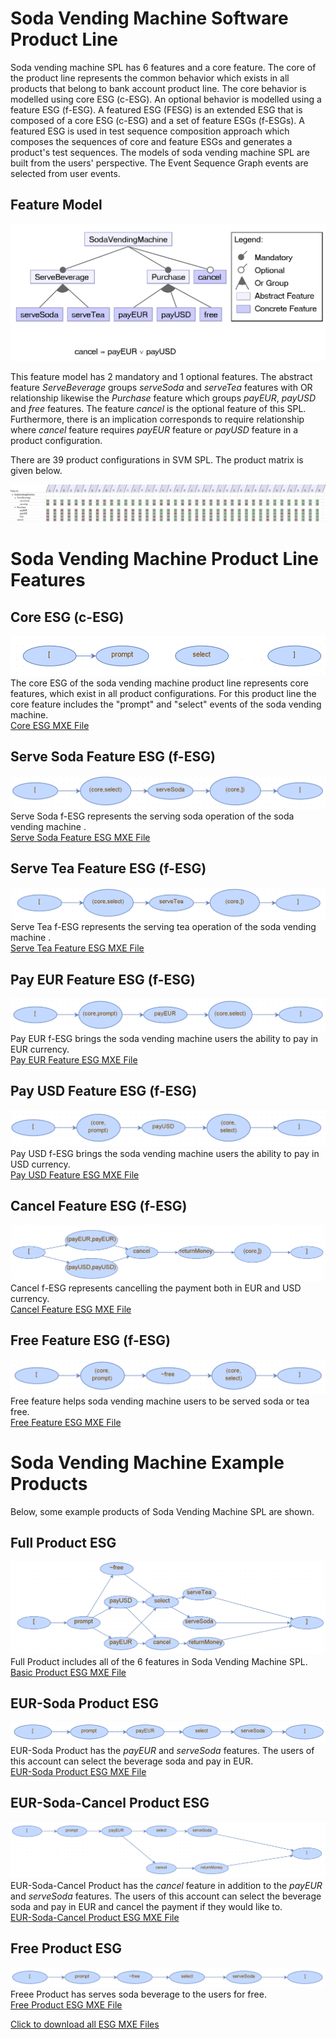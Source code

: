 # Soda Vending Machine Software Product Line
Soda vending machine SPL has 6 features and a core feature. The core of the product line represents the common behavior which exists in all products that belong to bank account product line. The core behavior is modelled using core ESG (c-ESG). An optional behavior is modelled using a feature ESG (f-ESG). A featured ESG (FESG) is an extended ESG that is composed of a core ESG (c-ESG) and a set of feature ESGs (f-ESGs). A featured ESG is used in test sequence composition approach which composes the sequences of core and feature ESGs and generates a product's test sequences. The models of soda vending machine SPL are built from the users' perspective. The Event Sequence Graph events are selected from user events. 

## Feature Model
![Feature Model](https://github.com/esg4aspl/SPL-FESG-Examples/blob/master/SodaVendingMachine/SodaVendingMachinePL_ModelImages/SodaVendingMachinePL_featureModel.PNG)

This feature model has 2 mandatory and 1 optional features. The abstract feature _ServeBeverage_ groups _serveSoda_ and _serveTea_ features with OR relationship likewise the _Purchase_ feature which groups _payEUR_, _payUSD_ and _free_ features. The feature _cancel_ is the optional feature of this SPL. Furthermore, there is an implication corresponds to require relationship where _cancel_ feature requires _payEUR_ feature or _payUSD_ feature in a product configuration.

There are 39 product configurations in SVM SPL. The product matrix is given below.

 ![productMatrix](https://github.com/esg4aspl/SPL-FESG-Examples/blob/master/SodaVendingMachine/SodaVendingMachinePL_ModelImages/SodaVendingMachinePL_ConfigurationMap.PNG)

# Soda Vending Machine Product Line Features
## Core ESG (c-ESG)
 ![core](https://github.com/esg4aspl/SPL-FESG-Examples/blob/master/SodaVendingMachine/SodaVendingMachinePL_ModelImages/core.PNG) \
 The core ESG of the soda vending machine product line represents core features, which exist in all product configurations. For this product line the core feature includes the "prompt" and "select" events of the soda vending machine.\
 [Core ESG MXE File](https://github.com/esg4aspl/SPL-FESG-Examples/blob/master/SodaVendingMachine/SodaVendingMachinePL_Models/core.zip)
 
 ## Serve Soda Feature ESG (f-ESG)
 ![serveSoda](https://github.com/esg4aspl/SPL-FESG-Examples/blob/master/SodaVendingMachine/SodaVendingMachinePL_ModelImages/serveSoda.PNG) \
 Serve Soda f-ESG represents the serving soda operation of the soda vending machine .\
 [Serve Soda Feature ESG MXE File](https://github.com/esg4aspl/SPL-FESG-Examples/blob/master/SodaVendingMachine/SodaVendingMachinePL_Models/serveSoda.zip)
 
  ## Serve Tea Feature ESG (f-ESG)
 ![serveTea](https://github.com/esg4aspl/SPL-FESG-Examples/blob/master/SodaVendingMachine/SodaVendingMachinePL_ModelImages/serveTea.PNG) \
 Serve Tea f-ESG represents the serving tea operation of the soda vending machine .\
 [Serve Tea Feature ESG MXE File](https://github.com/esg4aspl/SPL-FESG-Examples/blob/master/SodaVendingMachine/SodaVendingMachinePL_Models/serveTea.zip)
 
  ## Pay EUR Feature ESG (f-ESG)
 ![payEUR](https://github.com/esg4aspl/SPL-FESG-Examples/blob/master/SodaVendingMachine/SodaVendingMachinePL_ModelImages/payEUR.PNG) \
 Pay EUR f-ESG brings the soda vending machine users the ability to pay in EUR currency.\
 [Pay EUR Feature ESG MXE File](https://github.com/esg4aspl/SPL-FESG-Examples/blob/master/SodaVendingMachine/SodaVendingMachinePL_Models/payEUR.zip)
 
  ## Pay USD Feature ESG (f-ESG)
 ![payUSD](https://github.com/esg4aspl/SPL-FESG-Examples/blob/master/SodaVendingMachine/SodaVendingMachinePL_ModelImages/payUSD.PNG) \
 Pay USD f-ESG brings the soda vending machine users the ability to pay in USD currency.\
 [Pay USD Feature ESG MXE File](https://github.com/esg4aspl/SPL-FESG-Examples/blob/master/SodaVendingMachine/SodaVendingMachinePL_Models/payUSD.zip)
 
 ## Cancel Feature ESG (f-ESG)
 ![cancel](https://github.com/esg4aspl/SPL-FESG-Examples/blob/master/SodaVendingMachine/SodaVendingMachinePL_ModelImages/cancel.PNG) \
Cancel f-ESG represents cancelling the payment both in EUR and USD currency.\
 [Cancel Feature ESG MXE File](https://github.com/esg4aspl/SPL-FESG-Examples/blob/master/SodaVendingMachine/SodaVendingMachinePL_Models/cancel.zip)
  
 ## Free Feature ESG (f-ESG)
 ![free](https://github.com/esg4aspl/SPL-FESG-Examples/blob/master/SodaVendingMachine/SodaVendingMachinePL_ModelImages/free.PNG) \
  Free feature helps soda vending machine users to be served soda or tea free.\
[Free Feature ESG MXE File](https://github.com/esg4aspl/SPL-FESG-Examples/blob/master/SodaVendingMachine/SodaVendingMachinePL_Models/free.zip)
   
 # Soda Vending Machine Example Products
  Below, some example products of Soda Vending Machine SPL are shown.
    
## Full Product ESG
  ![productFull](https://github.com/esg4aspl/SPL-FESG-Examples/blob/master/SodaVendingMachine/SodaVendingMachinePL_ModelImages/SodaVendingMachinePLProduct_fullProduct.PNG) \
  Full Product includes all of the 6 features in Soda Vending Machine SPL.\
  [Basic Product ESG MXE File](https://github.com/esg4aspl/SPL-FESG-Examples/blob/master/SodaVendingMachine/SodaVendingMachinePL_Models/SodaVendingMachinePLProduct_fullProduct.zip)

## EUR-Soda Product ESG
  ![productEURSoda](https://github.com/esg4aspl/SPL-FESG-Examples/blob/master/SodaVendingMachine/SodaVendingMachinePL_ModelImages/SodaVendingMachinePLProduct_EURSodaProduct.PNG) \
  EUR-Soda Product has the _payEUR_ and _serveSoda_ features. The users of this account can select the beverage soda and pay in EUR.\
  [EUR-Soda Product ESG MXE File](https://github.com/esg4aspl/SPL-FESG-Examples/blob/master/SodaVendingMachine/SodaVendingMachinePL_Models/SodaVendingMachinePLProduct_EURSodaProduct.zip)
  
## EUR-Soda-Cancel Product ESG
  ![productEURSodaCancel](https://github.com/esg4aspl/SPL-FESG-Examples/blob/master/SodaVendingMachine/SodaVendingMachinePL_ModelImages/SodaVendingMachinePLProduct_EURSodaCancelProduct.PNG) \
  EUR-Soda-Cancel Product has the _cancel_ feature in addition to the _payEUR_ and _serveSoda_ features. The users of this account can select the beverage soda and pay in EUR and cancel the payment if they would like to.\
  [EUR-Soda-Cancel Product ESG MXE File](https://github.com/esg4aspl/SPL-FESG-Examples/blob/master/SodaVendingMachine/SodaVendingMachinePL_Models/SodaVendingMachinePLProduct_EURSodaCancelProduct.zip)

## Free Product ESG
![productFree](https://github.com/esg4aspl/SPL-FESG-Examples/blob/master/SodaVendingMachine/SodaVendingMachinePL_ModelImages/SodaVendingMachinePLProduct_freeProduct.PNG) \
Freee Product has serves soda beverage to the users for free.\
[Free Product ESG MXE File](https://github.com/esg4aspl/SPL-FESG-Examples/blob/master/SodaVendingMachine/SodaVendingMachinePL_Models/SodaVendingMachinePLProduct_freeProduct.zip)

[Click to download all ESG MXE Files](https://github.com/esg4aspl/SPL-FESG-Examples/blob/master/SodaVendingMachine/SodaVendingMachinePL_Models/SodaVendingMachinePL_Models.zip)

  

